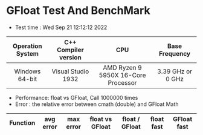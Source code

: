 # GFloat Test And BenchMark
 * Test time : Wed Sep 21 12:12:12 2022

|Operation System| C++ Compiler version |CPU  | Base Frequency  |
|:--:|:--:|:--:|:--:|
|Windows 64-bit|Visual Studio 1932|AMD Ryzen 9 5950X 16-Core Processor            |3.39 GHz or  0 GHz |
 * Performance: float vs GFloat,  Call 1000000 times
 * Error : the relative error between cmath (double) and GFloat Math 

|Function| avg error|max error| float vs GFloat | float / GFloat | float fast| GFloat fast|
|--|--|--|--|--|--|--|

